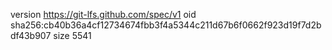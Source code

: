 version https://git-lfs.github.com/spec/v1
oid sha256:cb40b36a4cf12734674fbb3f4a5344c211d67b6f0662f923d19f7d2bdf43b907
size 5541
